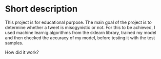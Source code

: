 # Short description
   This project is for educational purpose. The main goal of the project is to determine whether a tweet is misogynistic or not. For this to be achieved, I used machine learnig 
algorithms from the sklearn library, trained my model and then checked the accuracy of my model, before testing it with the test samples.

  How did it work?
